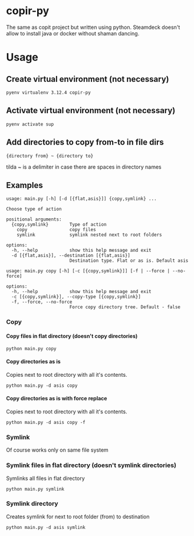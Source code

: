 # copir-py

The same as copit project but written using python. Steamdeck doesn't allow to install java or docker
without shaman dancing.

# Usage

## Create virtual environment (not necessary)

`pyenv virtualenv 3.12.4 copir-py`

## Activate virtual environment (not necessary)

`pyenv activate sup`

## Add directories to copy from-to in file dirs

`{directory from} ~ {directory to}`

tilda ~ is a delimiter in case there are spaces in directory names

## Examples

```shell
usage: main.py [-h] [-d [{flat,asis}]] {copy,symlink} ...

Choose type of action

positional arguments:
  {copy,symlink}        Type of action
    copy                copy files
    symlink             symlink nested next to root folders

options:
  -h, --help            show this help message and exit
  -d [{flat,asis}], --destination [{flat,asis}]
                        Destination type. Flat or as is. Default asis
```

```shell
usage: main.py copy [-h] [-c [{copy,symlink}]] [-f | --force | --no-force]

options:
  -h, --help            show this help message and exit
  -c [{copy,symlink}], --copy-type [{copy,symlink}]
  -f, --force, --no-force
                        Force copy directory tree. Default - false

```

### Copy

#### Copy files in flat directory (doesn't copy directories)

`python main.py copy`

#### Copy directories as is

Copies next to root directory with all it's contents.

`python main.py -d asis copy`

#### Copy directories as is with force replace

Copies next to root directory with all it's contents.

`python main.py -d asis copy -f`

### Symlink

Of course works only on same file system

### Symlink files in flat directory (doesn't symlink directories)

Symlinks all files in flat directory

`python main.py symlink`

### Symlink directory

Creates symlink for next to root folder (from) to destination

`python main.py -d asis symlink`




